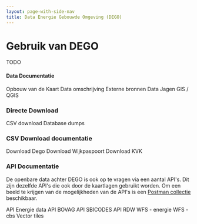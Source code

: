```yaml
---
layout: page-with-side-nav
title: Data Energie Gebouwde Omgeving (DEGO)
---
```


# Gebruik van DEGO
TODO

#### Data Documentatie
Opbouw van de Kaart
Data omschrijving
Externe bronnen
Data Jagen
GIS / QGIS


### Directe Download
CSV download
Database dumps

### CSV Download documentatie
Download Dego
Download Wijkpaspoort
Download KVK


### API Documentatie

De openbare data achter DEGO is ook op te vragen via een aantal API's. Dit zijn dezelfde API's die ook door de kaartlagen gebruikt worden.
Om een beeld te krijgen van de mogelijkheden van de API's is een [Postman collectie](/_assets/CDF.postman_collection.json) beschikbaar.


API Energie data
API BOVAG
API SBICODES
API RDW
WFS - energie
WFS - cbs
Vector tiles
